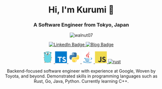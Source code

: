 <h1 align="center">Hi, I'm Kurumi 👋</h1>
<h3 align="center">A Software Engineer from Tokyo, Japan</h3>

<p align="center"> 
  <img src="https://komarev.com/ghpvc/?username=walnut07&label=Profile%20views&color=0e75b6&style=flat" alt="walnut07" />
</p>

<p align="center">
  <a href="https://www.linkedin.com/in/kurumimuto" target="_blank" rel="noreferrer">
    <img src="https://img.shields.io/badge/-LinkedIn-blue?style=flat-square&logo=Linkedin&logoColor=white" alt="LinkedIn Badge">
  </a>
  <a href="https://mtkrm.com" target="_blank" rel="noreferrer">
    <img src="https://img.shields.io/badge/-Blog-ff69b4?style=flat-square&logoColor=white" alt="Blog Badge">
  </a>
</p>

<p align="center">
  <a href="https://golang.org" target="_blank" rel="noreferrer"> <img src="https://raw.githubusercontent.com/devicons/devicon/master/icons/go/go-original.svg" alt="go" width="40" height="40"/> </a>
  <a href="https://www.typescriptlang.org/" target="_blank" rel="noreferrer"> <img src="https://raw.githubusercontent.com/devicons/devicon/master/icons/typescript/typescript-original.svg" alt="typescript" width="40" height="40"/> </a>
  <a href="https://www.python.org" target="_blank" rel="noreferrer"> <img src="https://raw.githubusercontent.com/devicons/devicon/master/icons/python/python-original.svg" alt="python" width="40" height="40"/> </a>
  <a href="https://www.java.com" target="_blank" rel="noreferrer"> <img src="https://raw.githubusercontent.com/devicons/devicon/master/icons/java/java-original.svg" alt="java" width="40" height="40"/> </a>
  <a href="https://developer.mozilla.org/en-US/docs/Web/JavaScript" target="_blank" rel="noreferrer"> <img src="https://raw.githubusercontent.com/devicons/devicon/master/icons/javascript/javascript-original.svg" alt="javascript" width="40" height="40"/> </a>
  <a href="https://www.rust-lang.org" target="_blank" rel="noreferrer"> <img src="https://foundation.rust-lang.org/img/rust-logo-blk.svg" alt="rust" width="40" height="40"/> </a>
</p>

<p align="center">
  Backend-focused software engineer with experience at Google, Woven by Toyota, and beyond. Demonstrated skills in programming languages such as Rust, Go, Java, Python. Currently learning C++.
</p>
